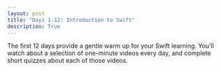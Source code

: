 ```yaml
---
layout: post
title: "Days 1-12: Introduction to Swift"
description: True
---
```


The first 12 days provide a gentle warm up for your Swift learning. You’ll watch about a selection of one-minute videos every day, and complete short quizzes about each of those videos.